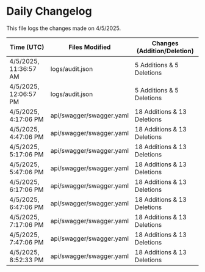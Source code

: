 # Daily Changelog

This file logs the changes made on 4/5/2025.

| Time (UTC)             | Files Modified                    | Changes (Addition/Deletion) |
|------------------------|-----------------------------------|-----------------------------|
| 4/5/2025, 11:36:57 AM | logs/audit.json | 5 Additions & 5 Deletions |
| 4/5/2025, 12:06:57 PM | logs/audit.json | 5 Additions & 5 Deletions|
| 4/5/2025, 4:17:06 PM | api/swagger/swagger.yaml | 18 Additions & 13 Deletions|
| 4/5/2025, 4:47:06 PM | api/swagger/swagger.yaml | 18 Additions & 13 Deletions|
| 4/5/2025, 5:17:06 PM | api/swagger/swagger.yaml | 18 Additions & 13 Deletions|
| 4/5/2025, 5:47:06 PM | api/swagger/swagger.yaml | 18 Additions & 13 Deletions|
| 4/5/2025, 6:17:06 PM | api/swagger/swagger.yaml | 18 Additions & 13 Deletions|
| 4/5/2025, 6:47:06 PM | api/swagger/swagger.yaml | 18 Additions & 13 Deletions|
| 4/5/2025, 7:17:06 PM | api/swagger/swagger.yaml | 18 Additions & 13 Deletions|
| 4/5/2025, 7:47:06 PM | api/swagger/swagger.yaml | 18 Additions & 13 Deletions|
| 4/5/2025, 8:52:33 PM | api/swagger/swagger.yaml | 18 Additions & 13 Deletions|

